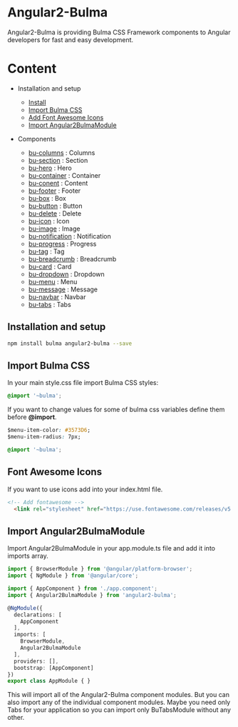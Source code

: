 # Angular2-Bulma

Angular2-Bulma is providing Bulma CSS Framework components to Angular developers for fast and easy development.

# Content
- Installation and setup
  - [Install](#buinstall)
  - [Import Bulma CSS](#buimportbulma)
  - [Add Font Awesome Icons](#bufontawesome)
  - [Import Angular2BulmaModule](#buimportmodule)

- Components
    - [bu-columns](#bucolumns) : Columns
    - [bu-section](#busection) : Section
    - [bu-hero](#buhero) : Hero
    - [bu-container](#bucontainer) : Container
    - [bu-conent](#bucontent) : Content
    - [bu-footer](#bufooter) : Footer
    - [bu-box](#bubox) : Box
    - [bu-button](#bubutton) : Button
    - [bu-delete](#budelete) : Delete
    - [bu-icon](#buicon) : Icon
    - [bu-image](#buimage) : Image
    - [bu-notification](#bunotification) : Notification
    - [bu-progress](#buprogress) : Progress
    - [bu-tag](#butag) : Tag
    - [bu-breadcrumb](#bubreadcrumb) : Breadcrumb
    - [bu-card](#bucard) : Card
    - [bu-dropdown](#budropdown) : Dropdown
    - [bu-menu](#bumenu) : Menu
    - [bu-message](#bumessage) : Message
    - [bu-navbar](#bunavbar) : Navbar
    - [bu-tabs](#butabs) : Tabs

## <a name="buinstall"></a> Installation and setup

```bash
npm install bulma angular2-bulma --save
```

## <a name="buimportbulma"></a> Import Bulma CSS
In your main style.css file import Bulma CSS styles:

```css
@import '~bulma';
```

If you want to change values for some of bulma css variables define them before **@import**.

```css
$menu-item-color: #3573D6;
$menu-item-radius: 7px;

@import '~bulma';
```

## <a name="bufontawesome"></a> Font Awesome Icons
If you want to use icons add into your index.html file.
```html
<!-- Add fontawesome -->
  <link rel="stylesheet" href="https://use.fontawesome.com/releases/v5.4.1/css/all.css" integrity="sha384-5sAR7xN1Nv6T6+dT2mhtzEpVJvfS3NScPQTrOxhwjIuvcA67KV2R5Jz6kr4abQsz" crossorigin="anonymous">
```


## <a name="buimportmodule"></a> Import Angular2BulmaModule

Import Angular2BulmaModule in your app.module.ts file and add it into imports array.

```typescript
import { BrowserModule } from '@angular/platform-browser';
import { NgModule } from '@angular/core';

import { AppComponent } from './app.component';
import { Angular2BulmaModule } from 'angular2-bulma';

@NgModule({
  declarations: [
    AppComponent
  ],
  imports: [
    BrowserModule,
    Angular2BulmaModule
  ],
  providers: [],
  bootstrap: [AppComponent]
})
export class AppModule { }
```
This will import all of the Angular2-Bulma component modules. But you can also import any of the individual component modules. Maybe you need only Tabs for your application so you can import only BuTabsModule without any other.
